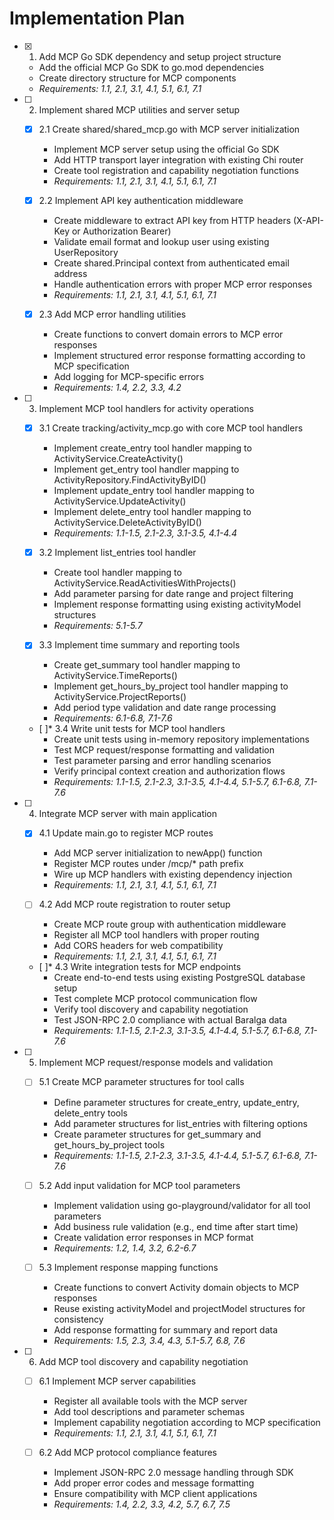 # Implementation Plan

- [x] 1. Add MCP Go SDK dependency and setup project structure
  - Add the official MCP Go SDK to go.mod dependencies
  - Create directory structure for MCP components
  - _Requirements: 1.1, 2.1, 3.1, 4.1, 5.1, 6.1, 7.1_

- [ ] 2. Implement shared MCP utilities and server setup
  - [x] 2.1 Create shared/shared_mcp.go with MCP server initialization
    - Implement MCP server setup using the official Go SDK
    - Add HTTP transport layer integration with existing Chi router
    - Create tool registration and capability negotiation functions
    - _Requirements: 1.1, 2.1, 3.1, 4.1, 5.1, 6.1, 7.1_

  - [x] 2.2 Implement API key authentication middleware
    - Create middleware to extract API key from HTTP headers (X-API-Key or Authorization Bearer)
    - Validate email format and lookup user using existing UserRepository
    - Create shared.Principal context from authenticated email address
    - Handle authentication errors with proper MCP error responses
    - _Requirements: 1.1, 2.1, 3.1, 4.1, 5.1, 6.1, 7.1_

  - [x] 2.3 Add MCP error handling utilities
    - Create functions to convert domain errors to MCP error responses
    - Implement structured error response formatting according to MCP specification
    - Add logging for MCP-specific errors
    - _Requirements: 1.4, 2.2, 3.3, 4.2_

- [ ] 3. Implement MCP tool handlers for activity operations
  - [x] 3.1 Create tracking/activity_mcp.go with core MCP tool handlers
    - Implement create_entry tool handler mapping to ActivityService.CreateActivity()
    - Implement get_entry tool handler mapping to ActivityRepository.FindActivityByID()
    - Implement update_entry tool handler mapping to ActivityService.UpdateActivity()
    - Implement delete_entry tool handler mapping to ActivityService.DeleteActivityByID()
    - _Requirements: 1.1-1.5, 2.1-2.3, 3.1-3.5, 4.1-4.4_

  - [x] 3.2 Implement list_entries tool handler
    - Create tool handler mapping to ActivityService.ReadActivitiesWithProjects()
    - Add parameter parsing for date range and project filtering
    - Implement response formatting using existing activityModel structures
    - _Requirements: 5.1-5.7_

  - [x] 3.3 Implement time summary and reporting tools
    - Create get_summary tool handler mapping to ActivityService.TimeReports()
    - Implement get_hours_by_project tool handler mapping to ActivityService.ProjectReports()
    - Add period type validation and date range processing
    - _Requirements: 6.1-6.8, 7.1-7.6_

  - [ ]* 3.4 Write unit tests for MCP tool handlers
    - Create unit tests using in-memory repository implementations
    - Test MCP request/response formatting and validation
    - Test parameter parsing and error handling scenarios
    - Verify principal context creation and authorization flows
    - _Requirements: 1.1-1.5, 2.1-2.3, 3.1-3.5, 4.1-4.4, 5.1-5.7, 6.1-6.8, 7.1-7.6_

- [ ] 4. Integrate MCP server with main application
  - [x] 4.1 Update main.go to register MCP routes
    - Add MCP server initialization to newApp() function
    - Register MCP routes under /mcp/* path prefix
    - Wire up MCP handlers with existing dependency injection
    - _Requirements: 1.1, 2.1, 3.1, 4.1, 5.1, 6.1, 7.1_

  - [ ] 4.2 Add MCP route registration to router setup
    - Create MCP route group with authentication middleware
    - Register all MCP tool handlers with proper routing
    - Add CORS headers for web compatibility
    - _Requirements: 1.1, 2.1, 3.1, 4.1, 5.1, 6.1, 7.1_

  - [ ]* 4.3 Write integration tests for MCP endpoints
    - Create end-to-end tests using existing PostgreSQL database setup
    - Test complete MCP protocol communication flow
    - Verify tool discovery and capability negotiation
    - Test JSON-RPC 2.0 compliance with actual Baralga data
    - _Requirements: 1.1-1.5, 2.1-2.3, 3.1-3.5, 4.1-4.4, 5.1-5.7, 6.1-6.8, 7.1-7.6_

- [ ] 5. Implement MCP request/response models and validation
  - [ ] 5.1 Create MCP parameter structures for tool calls
    - Define parameter structures for create_entry, update_entry, delete_entry tools
    - Add parameter structures for list_entries with filtering options
    - Create parameter structures for get_summary and get_hours_by_project tools
    - _Requirements: 1.1-1.5, 2.1-2.3, 3.1-3.5, 4.1-4.4, 5.1-5.7, 6.1-6.8, 7.1-7.6_

  - [ ] 5.2 Add input validation for MCP tool parameters
    - Implement validation using go-playground/validator for all tool parameters
    - Add business rule validation (e.g., end time after start time)
    - Create validation error responses in MCP format
    - _Requirements: 1.2, 1.4, 3.2, 6.2-6.7_

  - [ ] 5.3 Implement response mapping functions
    - Create functions to convert Activity domain objects to MCP responses
    - Reuse existing activityModel and projectModel structures for consistency
    - Add response formatting for summary and report data
    - _Requirements: 1.5, 2.3, 3.4, 4.3, 5.1-5.7, 6.8, 7.6_

- [ ] 6. Add MCP tool discovery and capability negotiation
  - [ ] 6.1 Implement MCP server capabilities
    - Register all available tools with the MCP server
    - Add tool descriptions and parameter schemas
    - Implement capability negotiation according to MCP specification
    - _Requirements: 1.1, 2.1, 3.1, 4.1, 5.1, 6.1, 7.1_

  - [ ] 6.2 Add MCP protocol compliance features
    - Implement JSON-RPC 2.0 message handling through SDK
    - Add proper error codes and message formatting
    - Ensure compatibility with MCP client applications
    - _Requirements: 1.4, 2.2, 3.3, 4.2, 5.7, 6.7, 7.5_